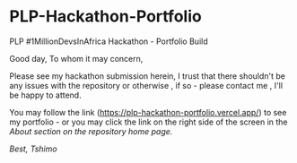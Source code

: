 # PLP-Hackathon-Portfolio
PLP #1MillionDevsInAfrica Hackathon - Portfolio Build


Good day, 
To whom it may concern,

Please see my hackathon submission herein, I trust that there shouldn't be any issues with the repository or otherwise , if so - please contact me , I'll be happy to attend.

You may follow the link (https://plp-hackathon-portfolio.vercel.app/) to see my portfolio - or you may click the link on the right side of the screen in the <i>About<i> section on the repository home page.

Best,
Tshimo